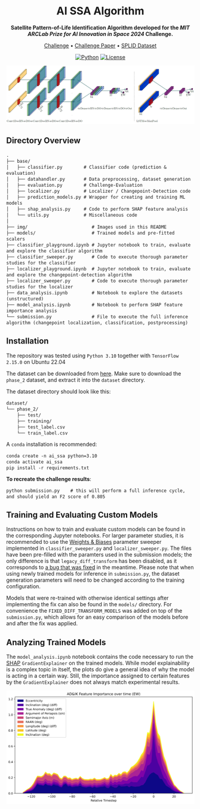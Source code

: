 <div align="center">

# AI SSA Algorithm
**Satellite Pattern-of-Life Identification Algorithm developed for the *MIT ARCLab Prize for AI Innovation in Space 2024* Challenge.**

<p align="center">
  <a href="https://eval.ai/web/challenges/challenge-page/2164/overview">Challenge</a> •
  <a href="https://www.researchgate.net/publication/374083350_AI_SSA_Challenge_Problem_Satellite_Pattern-of-Life_Characterization_Dataset_and_Benchmark_Suite">Challenge Paper</a> •
  <a href="https://splid-devkit.readthedocs.io/en/latest/dataset.html">SPLID Dataset</a>
  
  
</p>

[![Python](https://img.shields.io/badge/python-%20%203.10-blue.svg)]()
[![License](https://img.shields.io/badge/license-MIT-blue.svg)]()


<p align="center">
  <img src="img/model_architectures.png" width="900" />
</p>
<div align="left">

## Directory Overview

```
.
├── base/
│   ├── classifier.py        # Classifier code (prediction & evaluation)
│   ├── datahandler.py       # Data preprocessing, dataset generation
│   ├── evaluation.py        # Challenge-Evaluation
│   ├── localizer.py         # Localizer / Changepoint-Detection code
│   ├── prediction_models.py # Wrapper for creating and training ML models
│   ├── shap_analysis.py     # Code to perform SHAP feature analysis
│   └── utils.py             # Miscellaneous code
│
├── img/                        # Images used in this README
├── models/                     # Trained models and pre-fitted scalers
├── classifier_playground.ipynb # Jupyter notebook to train, evaluate and explore the classifier algorithm
├── classifier_sweeper.py       # Code to execute thorough parameter studies for the classifier
├── localizer_playground.ipynb  # Jupyter notebook to train, evaluate and explore the changepoint-detection algorithm
├── localizer_sweeper.py        # Code to execute thorough parameter studies for the localizer
├── data_analysis.ipynb         # Notebook to explore the datasets (unstructured)
├── model_analysis.ipynb        # Notebook to perform SHAP feature importance analysis
└── submission.py               # File to execute the full inference algorithm (changepoint localization, classification, postprocessing)
```

## Installation

The repository was tested using `Python 3.10` together with `TensorFlow 2.15.0` on Ubuntu 22.04

The dataset can be downloaded from [here](https://www.dropbox.com/scl/fo/jt5h1f82iycjb8elybmlz/h?rlkey=bjcmny486ddf7m0j7b9uok9ww&dl=0). Make sure to download the `phase_2` dataset, and extract it into the `dataset` directory.

The dataset directory should look like this:

```
dataset/
└── phase_2/
    ├── test/
    ├── training/
    ├── test_label.csv
    └── train_label.csv
```

A `conda` installation is recommended:

```
conda create -n ai_ssa python=3.10
conda activate ai_ssa
pip install -r requirements.txt
```

**To recreate the challenge results**:
```
python submission.py    # this will perform a full inference cycle, and should yield an F2 score of 0.805
```

## Training and Evaluating Custom Models

Instructions on how to train and evaluate custom models can be found in the corresponding Jupyter notebooks. For larger parameter studies, it is recommended to use the [Weights & Biases](https://wandb.ai/) parameter sweeper implemented in `classifier_sweeper.py` and `localizer_sweeper.py`. The files have been pre-filled with the paramters used in the submission models; the only difference is that `legacy_diff_transform` has been disabled, as it corresponds to [a bug that was fixed](https://github.com/DavidBaldsiefen/splid-challenge/commit/4e86f6bfe4576f90e0b4055091ca8f88632e5a75) in the meantime. Please note that when using newly trained models for inference in `submission.py`, the dataset generation parameters will need to be changed according to the training configuration. 

Models that were re-trained with otherwise identical settings after implementing the fix can also be found in the `models/` directory.
For convenience the `FIXED_DIFF_TRANSFORM_MODELS` was added on top of the `submission.py`, which allows for an easy comparison of the models before and after the fix was applied.


## Analyzing Trained Models

The `model_analysis.ipynb` notebook contains the code necessary to run the [SHAP](https://github.com/shap/shap) `GradientExplainer` on the trained models. While model explainability is a complex topic in itself, the plots do give a general idea of why the model is acting in a certain way. Still, the importance assigned to certain features by the `GradientExplainer` does not always match experimental results.


<p align="center">
  <img src="img/adik_feature_importance_EW.png" width="800" />
</p>

